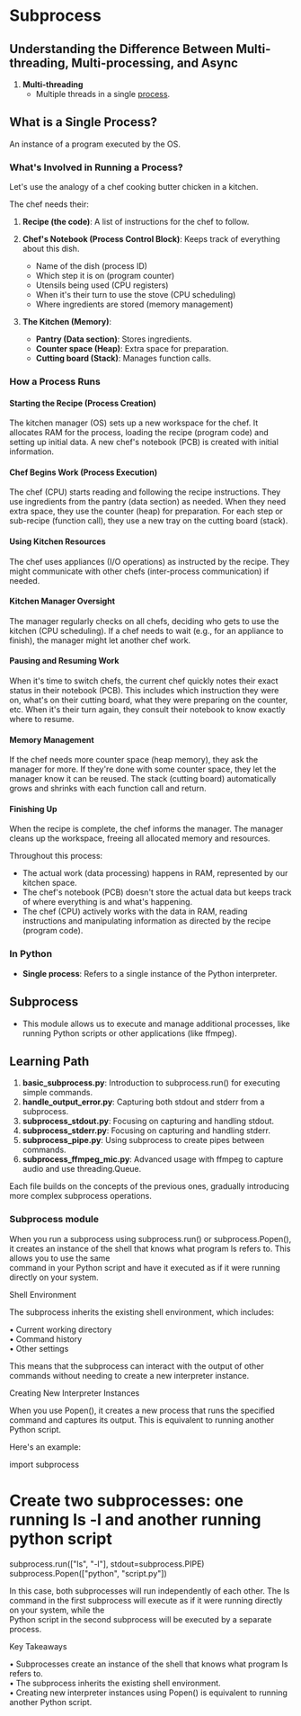 # Subprocess

## Understanding the Difference Between Multi-threading, Multi-processing, and Async

1. **Multi-threading**
   - Multiple threads in a single [process](#what-is-a-single-process).

## What is a Single Process?

An instance of a program executed by the OS.

### What's Involved in Running a Process?

Let's use the analogy of a chef cooking butter chicken in a kitchen.

The chef needs their:
1. **Recipe (the code)**: A list of instructions for the chef to follow.
2. **Chef's Notebook (Process Control Block)**: Keeps track of everything about this dish.
   - Name of the dish (process ID)
   - Which step it is on (program counter)
   - Utensils being used (CPU registers)
   - When it's their turn to use the stove (CPU scheduling)
   - Where ingredients are stored (memory management)

3. **The Kitchen (Memory)**:
   - **Pantry (Data section)**: Stores ingredients.
   - **Counter space (Heap)**: Extra space for preparation.
   - **Cutting board (Stack)**: Manages function calls.

### How a Process Runs

#### Starting the Recipe (Process Creation)

The kitchen manager (OS) sets up a new workspace for the chef.
It allocates RAM for the process, loading the recipe (program code) and setting up initial data.
A new chef's notebook (PCB) is created with initial information.

#### Chef Begins Work (Process Execution)

The chef (CPU) starts reading and following the recipe instructions.
They use ingredients from the pantry (data section) as needed.
When they need extra space, they use the counter (heap) for preparation.
For each step or sub-recipe (function call), they use a new tray on the cutting board (stack).

#### Using Kitchen Resources

The chef uses appliances (I/O operations) as instructed by the recipe.
They might communicate with other chefs (inter-process communication) if needed.

#### Kitchen Manager Oversight

The manager regularly checks on all chefs, deciding who gets to use the kitchen (CPU scheduling).
If a chef needs to wait (e.g., for an appliance to finish), the manager might let another chef work.

#### Pausing and Resuming Work

When it's time to switch chefs, the current chef quickly notes their exact status in their notebook (PCB).
This includes which instruction they were on, what's on their cutting board, what they were preparing on the counter, etc.
When it's their turn again, they consult their notebook to know exactly where to resume.

#### Memory Management

If the chef needs more counter space (heap memory), they ask the manager for more.
If they're done with some counter space, they let the manager know it can be reused.
The stack (cutting board) automatically grows and shrinks with each function call and return.

#### Finishing Up

When the recipe is complete, the chef informs the manager.
The manager cleans up the workspace, freeing all allocated memory and resources.

Throughout this process:
- The actual work (data processing) happens in RAM, represented by our kitchen space.
- The chef's notebook (PCB) doesn't store the actual data but keeps track of where everything is and what's happening.
- The chef (CPU) actively works with the data in RAM, reading instructions and manipulating information as directed by the recipe (program code).

### In Python

- **Single process**: Refers to a single instance of the Python interpreter.

## Subprocess
- This module allows us to execute and manage additional processes, like running Python scripts or other applications (like ffmpeg).

## Learning Path

1. **basic_subprocess.py**: Introduction to subprocess.run() for executing simple commands.
2. **handle_output_error.py**: Capturing both stdout and stderr from a subprocess.
3. **subprocess_stdout.py**: Focusing on capturing and handling stdout.
4. **subprocess_stderr.py**: Focusing on capturing and handling stderr.
5. **subprocess_pipe.py**: Using subprocess to create pipes between commands.
6. **subprocess_ffmpeg_mic.py**: Advanced usage with ffmpeg to capture audio and use threading.Queue.

Each file builds on the concepts of the previous ones, gradually introducing more complex subprocess operations.

### Subprocess module             

When you run a subprocess using subprocess.run() or subprocess.Popen(), it creates an instance of the shell that knows what program ls refers to. This allows you to use the same       
command in your Python script and have it executed as if it were running directly on your system.                                                                                       

Shell Environment                                                                                                                                                                       

The subprocess inherits the existing shell environment, which includes:                                                                                                                 

 • Current working directory                                                                                                                                                            
 • Command history                                                                                                                                                                      
 • Other settings                                                                                                                                                                       

This means that the subprocess can interact with the output of other commands without needing to create a new interpreter instance.                                                     

Creating New Interpreter Instances                                                                                                                                                      

When you use Popen(), it creates a new process that runs the specified command and captures its output. This is equivalent to running another Python script.                            

Here's an example:                                                                                                                                                                      

                                                                                                                                                                                        
 import subprocess                                                                                                                                                                      
                                                                                                                                                                                        
 # Create two subprocesses: one running ls -l and another running python script                                                                                                         
 subprocess.run(["ls", "-l"], stdout=subprocess.PIPE)                                                                                                                                   
 subprocess.Popen(["python", "script.py"])                                                                                                                                              
                                                                                                                                                                                        

In this case, both subprocesses will run independently of each other. The ls command in the first subprocess will execute as if it were running directly on your system, while the      
Python script in the second subprocess will be executed by a separate process.                                                                                                          

Key Takeaways                                                                                                                                                                           

 • Subprocesses create an instance of the shell that knows what program ls refers to.                                                                                                   
 • The subprocess inherits the existing shell environment.                                                                                                                              
 • Creating new interpreter instances using Popen() is equivalent to running another Python script.   